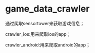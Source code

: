 # game_data_crawler
通过爬取sensortower来获取游戏信息；

crawler_ios:用来爬取ios的app；

crawler_android:用来爬取android的app；
